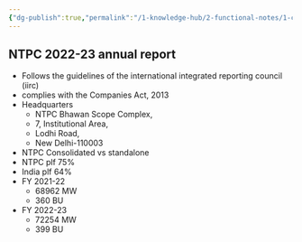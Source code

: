 ```yaml
---
{"dg-publish":true,"permalink":"/1-knowledge-hub/2-functional-notes/1-career-notes/4-ntpc/1-ntpc-business/ntpc-2022-23-annual-report/","noteIcon":""}
---
```


## NTPC 2022-23 annual report

- Follows the guidelines of the international integrated reporting council (iirc)
- complies with the Companies Act, 2013
- Headquarters
    - NTPC Bhawan Scope Complex,
    - 7, Institutional Area,
    - Lodhi Road,
    - New Delhi-110003
- NTPC Consolidated vs standalone
- NTPC plf 75%
- India plf 64%
- FY 2021-22
    - 68962 MW
    - 360 BU
- FY 2022-23
    - 72254 MW
    - 399 BU